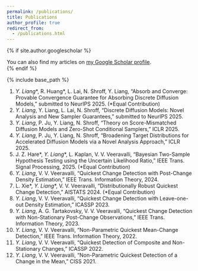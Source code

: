 ```yaml
---
permalink: /publications/
title: Publications
author_profile: true
redirect_from:
  - /publications.html
---
```


{% if site.author.googlescholar %}
  <div class="wordwrap">You can also find my articles on <a href="{{site.author.googlescholar}}">my Google Scholar profile</a>.</div>
{% endif %}

{% include base_path %}

1.	*Y. Liang*\*, R. Huang\*, L. Lai, N. Shroff, Y. Liang, “Absorb and Converge: Provable Convergence Guarantee for Absorbing Discrete Diffusion Models,” submitted to NeurIPS 2025. (\*Equal Contribution)
2.	*Y. Liang*, Y. Liang, L. Lai, N. Shroff, “Discrete Diffusion Models: Novel Analysis and New Sampler Guarantees,” submitted to NeurIPS 2025.
3.	*Y. Liang*, P. Ju, Y. Liang, N. Shroff, “Theory on Score-Mismatched Diffusion Models and Zero-Shot Conditional Samplers,” ICLR 2025.
4.	*Y. Liang*, P. Ju, Y. Liang, N. Shroff, “Broadening Target Distributions for Accelerated Diffusion Models via a Novel Analysis Approach,” ICLR 2025.
5.	J. Z. Hare\*, *Y. Liang*\*, L. Kaplan, V. V. Veeravalli, “Bayesian Two-Sample Hypothesis Testing using the Uncertain Likelihood Ratio,” IEEE Trans. Signal Processing, 2025. (\*Equal Contribution)
6.	*Y. Liang*, V. V. Veeravalli, “Quickest Change Detection with Post-Change Density Estimation,” IEEE Trans. Information Theory, 2024.
7.	L. Xie\*, *Y. Liang*\*, V. V. Veeravalli, “Distributionally Robust Quickest Change Detection,” AISTATS 2024. (\*Equal Contribution)
8.	*Y. Liang*, V. V. Veeravalli, “Quickest Change Detection with Leave-one-out Density Estimation,” ICASSP 2023.
9.	*Y. Liang*, A. G. Tartakovsky, V. V. Veeravalli, “Quickest Change Detection with Non-Stationary Post-Change Observations,” IEEE Trans. Information Theory, 2023.
10.	*Y. Liang*, V. V. Veeravalli, “Non-Parametric Quickest Mean-Change Detection,” IEEE Trans. Information Theory, 2022.
11.	*Y. Liang*, V. V. Veeravalli, “Quickest Detection of Composite and Non-Stationary Changes,” ICASSP 2022.
12.	*Y. Liang*, V. V. Veeravalli, “Non-Parametric Quickest Detection of a Change in the Mean,” CISS 2021.
